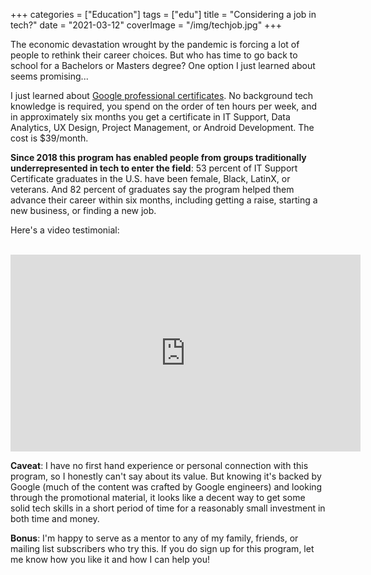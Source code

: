 +++
categories = ["Education"]
tags = ["edu"]
title = "Considering a job in tech?"
date = "2021-03-12"
coverImage = "/img/techjob.jpg"
+++

The economic devastation wrought by the pandemic is forcing a lot of people to rethink their career choices. But who has time to go back to school for a Bachelors or Masters degree? One option I just learned about seems promising...

<!--more-->

I just learned about <a href="https://grow.google/certificates/" target="_blank">Google professional certificates</a>. No background tech knowledge is required, you spend on the order of ten hours per week, and in approximately six months you get a certificate in IT Support, Data Analytics, UX Design, Project Management, or Android Development. The cost is $39/month.

**Since 2018 this program has enabled people from groups traditionally underrepresented in tech to enter the field**: 53 percent of IT Support Certificate graduates in the U.S. have been female, Black, LatinX, or veterans. And 82 percent of graduates say the program helped them advance their career within six months, including getting a raise, starting a new business, or finding a new job.

Here's a video testimonial:

<br>

<iframe width="560" height="315" src="https://www.youtube.com/embed/eBEWeaNDXlE" frameborder="0" allow="accelerometer; autoplay; clipboard-write; encrypted-media; gyroscope; picture-in-picture" allowfullscreen></iframe>

**Caveat**: I have no first hand experience or personal connection with this program, so I honestly can't say about its value. But knowing it's backed by Google (much of the content was crafted by Google engineers) and looking through the promotional material, it looks like a decent way to get some solid tech skills in a short period of time for a reasonably small investment in both time and money.

**Bonus**: I'm happy to serve as a mentor to any of my family, friends, or mailing list subscribers who try this. If you do sign up for this program, let me know how you like it and how I can help you!
